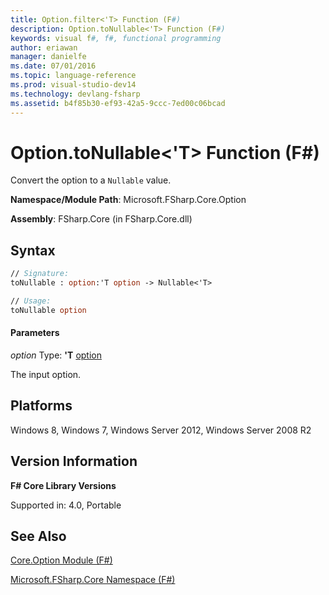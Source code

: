 ```yaml
---
title: Option.filter<'T> Function (F#)
description: Option.toNullable<'T> Function (F#)
keywords: visual f#, f#, functional programming
author: eriawan
manager: danielfe
ms.date: 07/01/2016
ms.topic: language-reference
ms.prod: visual-studio-dev14
ms.technology: devlang-fsharp
ms.assetid: b4f85b30-ef93-42a5-9ccc-7ed00c06bcad
---
```


# Option.toNullable<'T> Function (F#)

Convert the option to a `Nullable` value.

**Namespace/Module Path**: Microsoft.FSharp.Core.Option

**Assembly**: FSharp.Core (in FSharp.Core.dll)


## Syntax

```fsharp
// Signature:
toNullable : option:'T option -> Nullable<'T>

// Usage:
toNullable option
```

#### Parameters
*option*
Type: **'T** [option](https://msdn.microsoft.com/library/b08add48-34bf-4410-80a1-ef6a8daddc58)

The input option.

## Platforms
Windows 8, Windows 7, Windows Server 2012, Windows Server 2008 R2


## Version Information
**F# Core Library Versions**

Supported in: 4.0, Portable


## See Also
[Core.Option Module &#40;F&#35;&#41;](core.option-module-%5Bfsharp%5D.md)

[Microsoft.FSharp.Core Namespace &#40;F&#35;&#41;](microsoft.fsharp.core-namespace-%5Bfsharp%5D.md)
